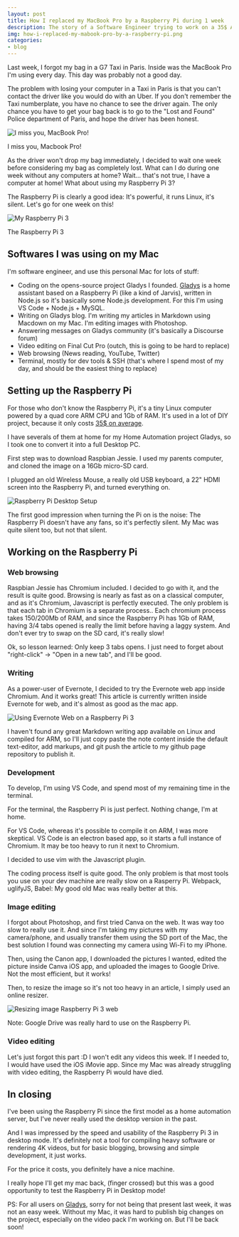 ```yaml
---
layout: post
title: How I replaced my MacBook Pro by a Raspberry Pi during 1 week
description: The story of a Software Engineer trying to work on a 35$ ARM machine
img: how-i-replaced-my-mabook-pro-by-a-raspberry-pi.png
categories:
- blog
---
```


Last week, I forgot my bag in a G7 Taxi in Paris. Inside was the MacBook Pro I'm using every day. This day was probably not a good day.

The problem with losing your computer in a Taxi in Paris is that you can't contact the driver like you would do with an Uber. If you don't remember the Taxi numberplate, you have no chance to see the driver again. The only chance you have to get your bag back is to go to the "Lost and Found" Police department of Paris, and hope the driver has been honest.

![I miss you, MacBook Pro!](/assets/img/2017-07-03-how-i-replaced-my-macbook-pro-by-a-raspberry-pi/my_good_old_macbook_pro.jpeg)

I miss you, Macbook Pro!

As the driver won't drop my bag immediately, I decided to wait one week before considering my bag as completely lost. What can I do during one week without any computers at home?
Wait... that's not true, I have a computer at home! What about using my Raspberry Pi 3?

The Raspberry Pi is clearly a good idea: It's powerful, it runs Linux, it's silent.  Let's go for one week on this!

![My Raspberry Pi 3](/assets/img/how-i-replaced-my-mabook-pro-by-a-raspberry-pi.png)

The Raspberry Pi 3

## Softwares I was using on my Mac

I'm software engineer, and use this personal Mac for lots of stuff:

- Coding on the opens-source project Gladys I founded. [Gladys](https://gladysproject.com) is a home assistant based on a Raspberry Pi (like a kind of Jarvis), written in Node.js so it's basically some Node.js development. For this I'm using VS Code + Node.js + MySQL.
- Writing on Gladys blog. I'm writing my articles in Markdown using Macdown on my Mac. I'm editing images with Photoshop.
- Answering messages on Gladys community (it's basically a Discourse forum)
- Video editing on Final Cut Pro (outch, this is going to be hard to replace)
- Web browsing (News reading, YouTube, Twitter)
- Terminal, mostly for dev tools & SSH (that's where I spend most of my day, and should be the easiest thing to replace)

## Setting up the Raspberry Pi

For those who don't know the Raspberry Pi, it's a tiny Linux computer powered by a quad core ARM CPU and 1Gb of RAM. It's used in a lot of DIY project, because it only costs [35$ on average](https://www.amazon.com/gp/product/B01C6Q2GSY/ref=as_li_qf_sp_asin_il_tl?ie=UTF8&tag=gladproj-20&camp=1789&creative=9325&linkCode=as2&creativeASIN=B01C6Q2GSY&linkId=0837cd1b3cc2b715934805ef5eb11723).

I have severals of them at home for my Home Automation project Gladys, so I took one to convert it into a full Desktop PC.

First step was to download Raspbian Jessie. I used my parents computer, and cloned the image on a 16Gb micro-SD card.

I plugged an old Wireless Mouse, a really old USB keyboard, a 22" HDMI screen into the Raspberry Pi, and turned everything on.

![Raspberry Pi Desktop Setup](/assets/img/2017-07-03-how-i-replaced-my-macbook-pro-by-a-raspberry-pi/desktop_setup.jpeg)

The first good impression when turning the Pi on is the noise: The Raspberry Pi doesn't have any fans, so it's perfectly silent. My Mac was quite silent too, but not that silent.

## Working on the Raspberry Pi

### Web browsing

Raspbian Jessie has Chromium included. I decided to go with it, and the result is quite good. Browsing is nearly as fast as on a classical computer, and as it's Chromium, Javascript is perfectly executed. The only problem is that each tab in Chromium is a separate process.. Each chromium process takes 150/200Mb of RAM, and since the Raspberry Pi has 1Gb of RAM, having 3/4 tabs opened is really the limit before having a laggy system. And don't ever try to swap on the SD card, it's really slow!

Ok, so lesson learned: Only keep 3 tabs opens. I just need to forget about "right-click" -> "Open in a new tab", and I'll be good.

### Writing

As a power-user of Evernote, I decided to try the Evernote web app inside Chromium. And it works great! This article is currently written inside Evernote for web, and it's almost as good as the mac app.

![Using Evernote Web on a Raspberry Pi 3](/assets/img/2017-07-03-how-i-replaced-my-macbook-pro-by-a-raspberry-pi/evernote_web_raspberry_pi.png)

I haven't found any great Markdown writing app available on Linux and compiled for ARM, so I'll just copy paste the note content inside the default text-editor, add markups, and git push the article to my github page repository to publish it.

### Development

To develop, I'm using VS Code, and spend most of my remaining time in the terminal.

For the terminal, the Raspberry Pi is just perfect. Nothing change, I'm at home.

For VS Code, whereas it's possible to compile it on ARM, I was more skeptical. VS Code is an electron based app, so it starts a full instance of Chromium. It may be too heavy to run it next to Chromium.

I decided to use vim with the Javascript plugin.

The coding process itself is quite good. The only problem is that most tools you use on your dev machine are really slow on a Rasperry Pi. Webpack, uglifyJS, Babel: My good old Mac was really better at this.

### Image editing

I forgot about Photoshop, and first tried Canva on the web. It was way too slow to really use it. And since I'm taking my pictures with my camera/phone, and usually transfer them using the SD port of the Mac, the best solution I found was connecting my camera using Wi-Fi to my iPhone.

Then, using the Canon app, I downloaded the pictures I wanted, edited the picture inside Canva iOS app, and uploaded the images to Google Drive. Not the most efficient, but it works!

Then, to resize the image so it's not too heavy in an article, I simply used an online resizer.

![Resizing image Raspberry Pi 3 web](/assets/img/2017-07-03-how-i-replaced-my-macbook-pro-by-a-raspberry-pi/resize_image_min.png)


Note: Google Drive was really hard to use on the Raspberry Pi.

### Video editing

Let's just forgot this part :D
I won't edit any videos this week.
If I needed to, I would have used the iOS iMovie app. Since my Mac was already struggling with video editing, the Raspberry Pi would have died.

## In closing

I've been using the Raspberry Pi since the first model as a home automation server, but I've never really used the desktop version in the past.

And I was impressed by the speed and usability of the Raspberry Pi 3 in desktop mode. It's definitely not a tool for compiling heavy software or rendering 4K videos, but for basic blogging, browsing and simple development, it just works.

For the price it costs, you definitely have a nice machine.

I really hope I'll get my mac back, (finger crossed) but this was a good opportunity to test the Raspberry Pi in Desktop mode!

PS: For all users on [Gladys](https://gladysproject.com), sorry for not being that present last week, it was not an easy week. Without my Mac, it was hard to publish big changes on the project, especially on the video pack I'm working on. But I'll be back soon!



